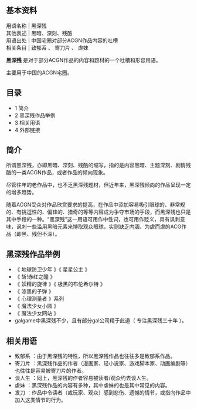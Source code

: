 **基本资料**  
---  
用语名称  |  黑深残   
其他表述  |  黑暗、深刻、残酷   
用语出处  |  中国宅圈对部分ACGN作品内容的吐槽   
相关条目  |  致郁系  、  寄刀片  、  虐妹   
  
**黑深残** 是对于部分ACGN作品的内容和题材的一个吐槽和形容用语。

主要用于中国的ACGN宅圈。

##  目录

  * 1  简介 
  * 2  黑深残作品举例 
  * 3  相关用语 
  * 4  外部链接 

##  简介

所谓黑深残，亦即黑暗、深刻、残酷的缩写，指的是内容黑暗、主题深刻、剧情残酷的一类ACGN作品，或者作品的倾向现象。

尽管往年的老作品中，也不乏黑深残题材，但近年来，黑深残倾向的作品呈现一定的增多趋势。

随着ACGN受众对作品欣赏要求的提高，在作品中添加容易吸引眼球的、非常规的、有挑逗性的、偏锋的、猎奇的等等内容成为争夺市场的手段，而黑深残也只是其中手段的一种。“黑深残”这一用语可用作中性词，也可用作贬义，具有讽刺意味，讽刺一些滥用黑暗元素来博取观众眼球，实则缺乏内涵、为虐而虐的ACG作品（即黑、残但不深）。

##  黑深残作品举例

  * 《  地球防卫少年  》《  星星公主  》 
  * 《  斩!赤红之瞳  》 
  * 《  妖精的旋律  》《  极黑的布伦希尔特  》 
  * 《  漆黑的子弹  》 
  * 《  心理测量者  》系列 
  * 《  魔法少女小圆  》 
  * 《  魔法少女网站  》 
  * galgame中黑深残不少，且有部分gal公司精于此道（  专注黑深残三十年  ）。 

##  相关用语

  * 致郁系  ：由于黑深残的特性，所以黑深残作品也往往多是致郁系作品。 
  * 寄刀片  ：黑深残作品的作者（漫画家、轻小说家、游戏脚本家、动画编剧等）也往往是容易被寄刀片的作者。 
  * 谈人生  ：同上，黑深残的作者容易被读者/观众约去谈人生。 
  * 虐妹  ：黑深残作品的内容有多种，其中虐妹的也是其中常见的内容。 
  * 发刀  ：作品中令读者（或玩家、观众）感到悲伤、遗憾的情节，或指向作品中加入这类情节的行为。 